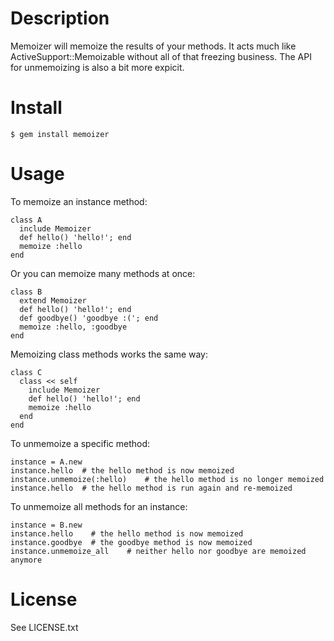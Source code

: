 Description
===========

Memoizer will memoize the results of your methods. It acts much like
ActiveSupport::Memoizable without all of that freezing business. The API for unmemoizing
is also a bit more expicit.

Install
=======

    $ gem install memoizer

Usage
=====

To memoize an instance method:

    class A
      include Memoizer
      def hello() 'hello!'; end
      memoize :hello
    end

Or you can memoize many methods at once:

    class B
      extend Memoizer
      def hello() 'hello!'; end
      def goodbye() 'goodbye :('; end
      memoize :hello, :goodbye
    end

Memoizing class methods works the same way:

    class C
      class << self
        include Memoizer
        def hello() 'hello!'; end
        memoize :hello
      end
    end


To unmemoize a specific method:

    instance = A.new
    instance.hello  # the hello method is now memoized
    instance.unmemoize(:hello)    # the hello method is no longer memoized
    instance.hello  # the hello method is run again and re-memoized


To unmemoize all methods for an instance:

    instance = B.new
    instance.hello    # the hello method is now memoized
    instance.goodbye  # the goodbye method is now memoized
    instance.unmemoize_all    # neither hello nor goodbye are memoized anymore


License
=======

See LICENSE.txt
